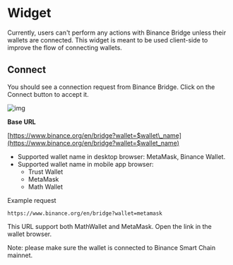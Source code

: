 # Widget

Currently, users can't perform any actions with Binance Bridge unless their wallets are connected. This widget is meant to be used client-side to improve the flow of connecting wallets.

## Connect

You should see a connection request from Binance Bridge. Click on the Connect button to accept it.

![img](https://lh3.googleusercontent.com/BUHkPydTlqrvXGrcc0uTmf_JItIBC0EKEjpOjZJQjhevnuDDLff-Dv37TTBG-r1vo4Icwth-p3um5FUIkElbuOmDj7hsk7ypEJkn9yx_HBvLMaTjtlN909R_VEjXK74TTMZ7UdtZ)

**Base URL**

[https://www.binance.org/en/bridge?wallet=$wallet\_name](https://www.binance.org/en/bridge?wallet=$wallet_name)

* Supported wallet name in desktop browser: MetaMask, Binance Wallet.
* Supported wallet name in mobile app browser: 
  * Trust Wallet
  * MetaMask
  * Math Wallet

Example request

```text
https://www.binance.org/en/bridge?wallet=metamask
```

This URL support both MathWallet and MetaMask. Open the link in the wallet browser.

Note: please make sure the wallet is connected to Binance Smart Chain mainnet.

